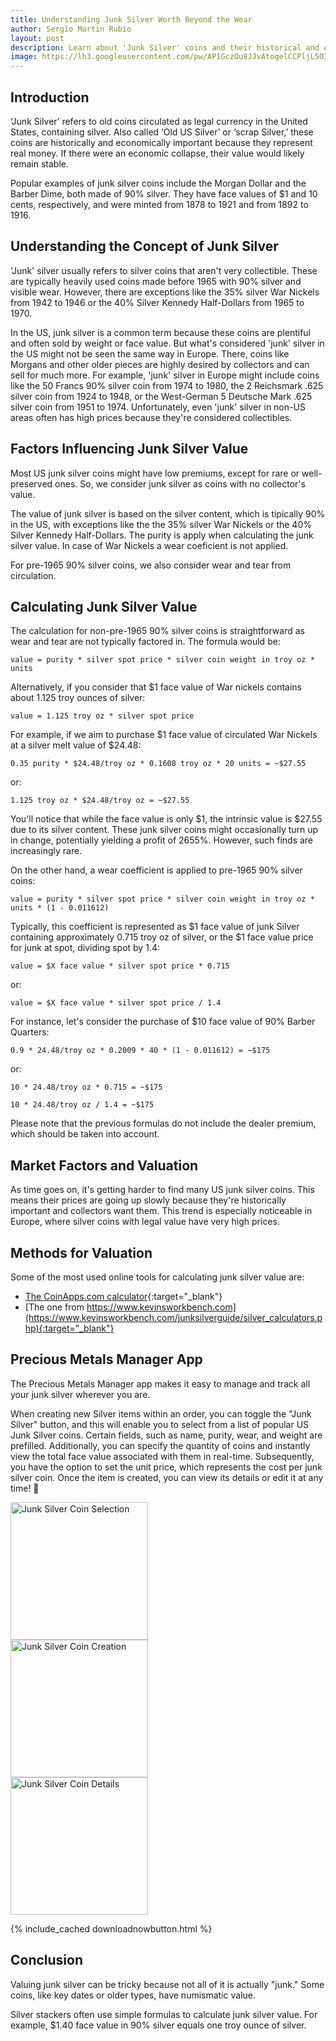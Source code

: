 ```yaml
---
title: Understanding Junk Silver Worth Beyond the Wear
author: Sergio Martin Rubio
layout: post
description: Learn about 'Junk Silver' coins and their historical and economic importance. Find out how their value is determined by their silver content and condition. Explore the differences in how people in the US and Europe view these coins. Keep reading to discover tools for managing and tracking 'Junk Silver' more effectively.
image: https://lh3.googleusercontent.com/pw/AP1GczOu8JJvAtogelCCPljL5OITEJlr2NpSDKsTwA0YXCsrseq2EEjzV9tVftJzA3O5mRaI-J6VT2Sq_oEt_5Fh_RDfGrEV-Rp7tAAXDuv7d_73TJaRkw_AQsMqLVmKo6bBd-f_8qwI_RWqmpj55ABNOsgu=w1200-h628-s-no-gm?authuser=0
---
```


## Introduction

‘Junk Silver’ refers to old coins circulated as legal currency in the United States, containing silver. Also called ‘Old US Silver’ or ‘scrap Silver,’ these coins are historically and economically important because they represent real money. If there were an economic collapse, their value would likely remain stable.

Popular examples of junk silver coins include the Morgan Dollar and the Barber Dime, both made of 90% silver. They have face values of $1 and 10 cents, respectively, and were minted from 1878 to 1921 and from 1892 to 1916.

## Understanding the Concept of Junk Silver

'Junk' silver usually refers to silver coins that aren't very collectible. These are typically heavily used coins made before 1965 with 90% silver and visible wear. However, there are exceptions like the 35% silver War Nickels from 1942 to 1946 or the 40% Silver Kennedy Half-Dollars from 1965 to 1970.

In the US, junk silver is a common term because these coins are plentiful and often sold by weight or face value. But what's considered 'junk' silver in the US might not be seen the same way in Europe. There, coins like Morgans and other older pieces are highly desired by collectors and can sell for much more. For example, 'junk' silver in Europe might include coins like the 50 Francs 90% silver coin from 1974 to 1980, the 2 Reichsmark .625 silver coin from 1924 to 1948, or the West-German 5 Deutsche Mark .625 silver coin from 1951 to 1974. Unfortunately, even 'junk' silver in non-US areas often has high prices because they're considered collectibles.

## Factors Influencing Junk Silver Value

Most US junk silver coins might have low premiums, except for rare or well-preserved ones. So, we consider junk silver as coins with no collector's value.

The value of junk silver is based on the silver content, which is tipically 90% in the US, with exceptions like the the 35% silver War Nickels or the 40% Silver Kennedy Half-Dollars. The purity is apply when calculating the junk silver value. In case of War Nickels a wear coeficient is not applied.

For pre-1965 90% silver coins, we also consider wear and tear from circulation.

## Calculating Junk Silver Value

The calculation for non-pre-1965 90% silver coins is straightforward as wear and tear are not typically factored in. The formula would be:

```
value = purity * silver spot price * silver coin weight in troy oz * units
```

Alternatively, if you consider that $1 face value of War nickels contains about 1.125 troy ounces of silver:

```
value = 1.125 troy oz * silver spot price
```

For example, if we aim to purchase $1 face value of circulated War Nickels at a silver melt value of $24.48:

```
0.35 purity * $24.48/troy oz * 0.1608 troy oz * 20 units = ~$27.55
```

or:

```
1.125 troy oz * $24.48/troy oz = ~$27.55
```

You'll notice that while the face value is only $1, the intrinsic value is $27.55 due to its silver content. These junk silver coins might occasionally turn up in change, potentially yielding a profit of 2655%. However, such finds are increasingly rare.

On the other hand, a wear coefficient is applied to pre-1965 90% silver coins:

```
value = purity * silver spot price * silver coin weight in troy oz * units * (1 - 0.011612)
```

Typically, this coefficient is represented as $1 face value of junk Silver containing approximately 0.715 troy oz of silver, or the $1 face value price for junk at spot, dividing spot by 1.4:

```
value = $X face value * silver spot price * 0.715
```

or:

```
value = $X face value * silver spot price / 1.4
```

For instance, let's consider the purchase of $10 face value of 90% Barber Quarters:

```
0.9 * 24.48/troy oz * 0.2009 * 40 * (1 - 0.011612) = ~$175
```

or:

```
10 * 24.48/troy oz * 0.715 = ~$175
```

```
10 * 24.48/troy oz / 1.4 = ~$175
```

Please note that the previous formulas do not include the dealer premium, which should be taken into account.

## Market Factors and Valuation

As time goes on, it's getting harder to find many US junk silver coins. This means their prices are going up slowly because they're historically important and collectors want them. This trend is especially noticeable in Europe, where silver coins with legal value have very high prices.

## Methods for Valuation

Some of the most used online tools for calculating junk silver value are:

- [The CoinApps.com calculator](http://coinapps.com/silver/coin/calculator/){:target="_blank"}
- [The one from https://www.kevinsworkbench.com](https://www.kevinsworkbench.com/junksilverguide/silver_calculators.php){:target="_blank"}

## Precious Metals Manager App

The Precious Metals Manager app makes it easy to manage and track all your junk silver wherever you are.

<div class="row">
    <div class="col-md-3">
        <p>When creating new Silver items within an order, you can toggle the "Junk Silver" button, and this will enable you to select from a list of popular US Junk Silver coins. Certain fields, such as name, purity, wear, and weight are prefilled. Additionally, you can specify the quantity of coins and instantly view the total face value associated with them in real-time. Subsequently, you have the option to set the unit price, which represents the cost per junk silver coin. Once the item is created, you can view its details or edit it at any time! 🚀</p>
    </div>
    <div class="col-md-3 mb-5">
        <img class="rounded" width="220" src="https://lh3.googleusercontent.com/pw/ABLVV86R5gV-64O-62wJjYbnV1IArxfx2TdcRlHCKBP1s1KNxoubFNE0SSr2SJm4Ig4qjfyA91EINH-7b__dELBv78r2UKToL6DN-04pXfSGBbjemiwAcp2QeWRBKeJTU1ao8xnuN2P9NdbYNVRYxnqNz-ry=w922-h2000-s-no?authuser=0" alt="Junk Silver Coin Selection" />
    </div>
    <div class="col-md-3 mb-5">
        <img class="rounded" width="220" src="https://lh3.googleusercontent.com/pw/ABLVV84d0CnaGcIuu5_T4o6zvFtOP295T2Puh7Dr3rUD3IVeQA7mypTxE0fK31dGgEzx6Av2tTtJF9pPukFtw0bUMABXmoYk9bWfhzC9c7jnfTOCRh9yRWun2RwPm3ZsrEorKzlzfgSckuIbkSfE1ng3JTqU=w922-h2000-s-no?authuser=0" alt="Junk Silver Coin Creation" />
    </div>
        <div class="col-md-3">
        <img class="rounded" width="220" src="https://lh3.googleusercontent.com/pw/ABLVV84awrhSTg-AdFnA8aoxZKp0NJk_DQoruYLC9dUdG3QwawYqN5oL23NZ5M0F41Va1eGHbEWrf-WGQM7JcI7HhzGPPY7xKRLirYt8VPMj8YIptzDxbmR9-LsZ_is9xFbFziJHCZ0NtfuxOgUiv_ykbUIe=w922-h2000-s-no?authuser=0" alt="Junk Silver Coin Details" />
    </div>
</div>

{% include_cached downloadnowbutton.html %}

## Conclusion

Valuing junk silver can be tricky because not all of it is actually "junk." Some coins, like key dates or older types, have numismatic value.

Silver stackers often use simple formulas to calculate junk silver value. For example, $1.40 face value in 90% silver equals one troy ounce of silver.
